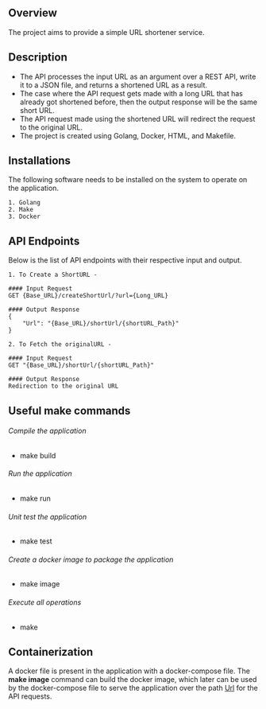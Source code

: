 ## Overview

The project aims to provide a simple URL shortener service.

## Description

- The API processes the input URL as an argument over a REST API, write it to a JSON file, and returns a shortened URL as a result.
- The case where the API request gets made with a long URL that has already got shortened before, then the output response will be the same short URL.
- The API request made using the shortened URL will redirect the request to the original URL.
- The project is created using Golang, Docker, HTML, and Makefile.

## Installations

The following software needs to be installed on the system to operate on the application.
```
1. Golang
2. Make
3. Docker
```

## API Endpoints

Below is the list of API endpoints with their respective input and output.
```
1. To Create a ShortURL -

#### Input Request
GET {Base_URL}/createShortUrl/?url={Long_URL}

#### Output Response
{
    "Url": "{Base_URL}/shortUrl/{shortURL_Path}"
}
```
```
2. To Fetch the originalURL -

#### Input Request
GET "{Base_URL}/shortUrl/{shortURL_Path}"

#### Output Response
Redirection to the original URL
```

## Useful make commands

###### Compile the application
- make build

###### Run the application
- make run

###### Unit test the application
- make test

###### Create a docker image to package the application
- make image

###### Execute all operations
- make

## Containerization

A docker file is present in the application with a docker-compose file. The **make image** command can build the docker image, which later can be used by the docker-compose file to serve the application over the path [Url]({Base_URL}) for the API requests.